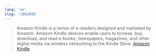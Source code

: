 ```yaml
---
lang: 'en'
slug: '/D6205D'
---
```


> Amazon Kindle is a series of e-readers designed and marketed by Amazon. Amazon Kindle devices enable users to browse, buy, download, and read e-books, newspapers, magazines, and other digital media via wireless networking to the Kindle Store. [Amazon Kindle](https://en.wikipedia.org/wiki/Amazon_Kindle)

<head>
  <html lang="en-US"/>
</head>
